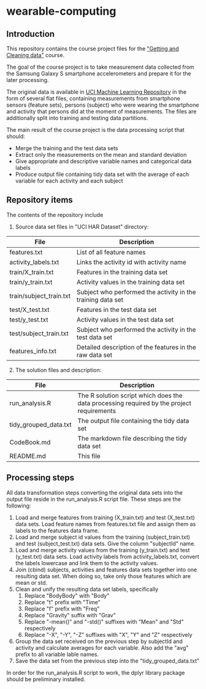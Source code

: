 # wearable-computing

## Introduction

This repository contains the course project files for the ["Getting and Cleaning data"](https://www.coursera.org/learn/data-cleaning/) course.

The goal of the course project is to take measurement data collected from the Samsung Galaxy S smartphone accelerometers and prepare it for the later processing. 

The original data is available in [UCI Machine Learning Repository](http://archive.ics.uci.edu/ml/datasets/Human+Activity+Recognition+Using+Smartphones) in the form of several flat files, containing measurements from smartphone sensors (feature sets), persons (subject) who were wearing the smartphone and activity that persons did at the moment of measurements. The files are additionally split into training and testing data partitions. 

The main result of the course project is the data processing script that should:
* Merge the training and the test data sets
* Extract only the measurements on the mean and standard deviation
* Give appropriate and descriptive variable names and categorical data labels
* Produce output file containing tidy data set with the average of each variable for each activity and each subject

## Repository items
The contents of the repository include 
1. Source data set files in "UCI HAR Dataset" directory:

File | Description
---- | -----------
features.txt | List of all feature names
activity_labels.txt | Links the activity id with activity name
train/X_train.txt | Features in the training data set
train/y_train.txt | Activity values in the training data set
train/subject_train.txt | Subject who performed the activity in the training data set
test/X_test.txt | Features in the test data set
test/y_test.txt | Activity values in the test data set
test/subject_train.txt | Subject who performed the activity in the test data set
features_info.txt | Detailed description of the features in the raw data set

2. The solution files and description:

File | Description
---- | -----------
run_analysis.R | The R solution script which does the data processing required by the project requirements
tidy_grouped_data.txt | The output file containing the tidy data set
CodeBook.md | The markdown file describing the tidy data set
README.md | This file

## Processing steps
All data transformation steps converting the original data sets into the output file reside in the run_analysis.R script file. These steps are the following:

1. Load and merge features from training (X_train.txt) and test (X_test.txt) data sets. Load feature names from features.txt file and assign them as labels to the features data frame.
1. Load and merge subject id values from the training (subject_train.txt) and test (subject_test.txt) data sets. Give the column "subjectId" name.
1. Load and merge activity values from the training (y_train.txt) and test (y_test.txt) data sets. Load activity labels from activity_labels.txt, convert the labels lowercase and link them to the activity values.
1. Join (cbind) subjects, activities and features data sets together into one resulting data set. When doing so, take only those features which are mean or std.
1. Clean and unify the resulting data set labels, specifically
	1. Replace "BodyBody" with "Body"
	1. Replace "t" prefix with "Time"
	1. Replace "f" prefix with "Freq"
	1. Replace "Gravity" suffix with "Grav"
	1. Replace "-mean()" and "-std()" suffixes with "Mean" and "Std" respectively
	1. Replace "-X", "-Y", "-Z" suffixes with "X", "Y" and "Z" respectively
1. Group the data set received on the previous step by subjectId and activity and calculate averages for each variable. Also add the "avg" prefix to all variable lable names.
1. Save the data set from the previous step into the "tidy_grouped_data.txt"

In order for the run_analysis.R script to work, the dplyr library package should be preliminary installed.
